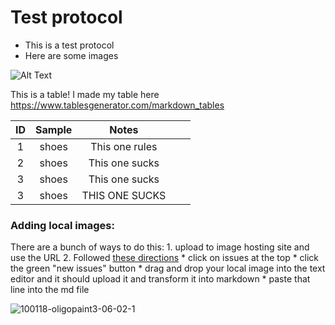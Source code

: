 # Test protocol

- This is a test protocol 
- Here are some images

![Alt Text](https://media.giphy.com/media/26tneSGWphvmFlUju/giphy.gif)

This is a table! I made my table here https://www.tablesgenerator.com/markdown_tables

| ID 	|    Sample   	|      Notes     	|   	|   	|
|:--:	|:-----------:	|:--------------:	|:-:	|:-:	|
|  1 	|      shoes     	| This one rules 	|   	|   	|
|  2 	|   shoes   	| This one sucks 	|   	|   	|
|  3 	| shoes 	| This one sucks 	|   	|   	|
|  3 	| shoes 	| THIS ONE SUCKS	|   	|   	|


### Adding local images:
There are a bunch of ways to do this:
    1. upload to image hosting site and use the URL
    2. Followed [these directions](https://github.com/RWTH-EBC/AixLib/wiki/How-to:-Add-images-to-the-Wiki) 
        * click on issues at the top
        * click the green "new issues" button 
        * drag and drop your local image into the text editor and it should upload it and transform it into markdown
        * paste that line into the md file
        
![100118-oligopaint3-06-02-1](https://user-images.githubusercontent.com/23177757/80262032-09955800-8641-11ea-9fc4-7d97d99af35d.jpg)